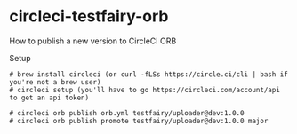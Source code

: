 # circleci-testfairy-orb

How to publish a new version to CircleCI ORB

Setup
```
# brew install circleci (or curl -fLSs https://circle.ci/cli | bash if you're not a brew user)
# circleci setup (you'll have to go https://circleci.com/account/api to get an api token)
```

```
# circleci orb publish orb.yml testfairy/uploader@dev:1.0.0
# circleci orb publish promote testfairy/uploader@dev:1.0.0 major
```

